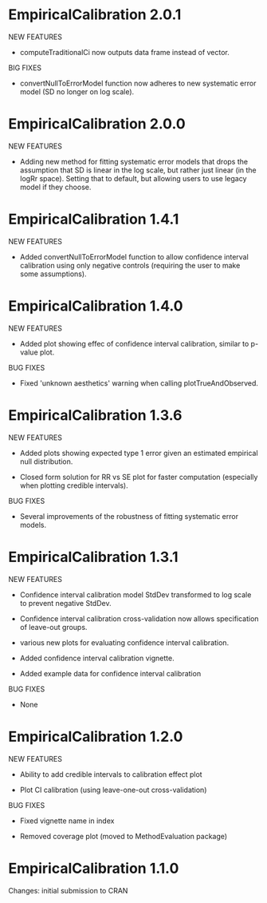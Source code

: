 EmpiricalCalibration 2.0.1
==========================

NEW FEATURES

* computeTraditionalCi now outputs data frame instead of vector.

BIG FIXES

* convertNullToErrorModel function now adheres to new systematic error model (SD no longer on log scale).

EmpiricalCalibration 2.0.0
==========================

NEW FEATURES

* Adding new method for fitting systematic error models that drops the assumption that SD is linear in the log scale, but rather just linear (in the logRr space). Setting that to default, but allowing users to use legacy model if they choose.

EmpiricalCalibration 1.4.1
==========================

NEW FEATURES

* Added convertNullToErrorModel function to allow confidence interval calibration using only negative controls (requiring the user to make some assumptions).

EmpiricalCalibration 1.4.0
==========================

NEW FEATURES

* Added plot showing effec of confidence interval calibration, similar to p-value plot.

BUG FIXES

* Fixed 'unknown aesthetics' warning when calling plotTrueAndObserved.

EmpiricalCalibration 1.3.6
==========================

NEW FEATURES

* Added plots showing expected type 1 error given an estimated empirical null distribution.

* Closed form solution for RR vs SE plot for faster computation (especially when plotting credible intervals).

BUG FIXES

* Several improvements of the robustness of fitting systematic error models.

EmpiricalCalibration 1.3.1
===========================

NEW FEATURES

* Confidence interval calibration model StdDev transformed to log scale to prevent negative StdDev.

* Confidence interval calibration cross-validation now allows specification of leave-out groups.

* various new plots for evaluating confidence interval calibration.

* Added confidence interval calibration vignette.

* Added example data for confidence interval calibration

BUG FIXES

* None


EmpiricalCalibration 1.2.0
==========================

NEW FEATURES

* Ability to add credible intervals to calibration effect plot

* Plot CI calibration (using leave-one-out cross-validation)

BUG FIXES

* Fixed vignette name in index

* Removed coverage plot (moved to MethodEvaluation package)


EmpiricalCalibration 1.1.0
==========================

Changes: initial submission to CRAN
